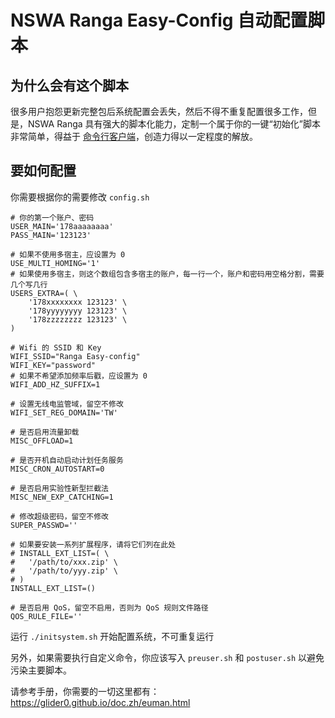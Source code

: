 # NSWA Ranga Easy-Config 自动配置脚本

## 为什么会有这个脚本

很多用户抱怨更新完整包后系统配置会丢失，然后不得不重复配置很多工作，但是，NSWA Ranga 具有强大的脚本化能力，定制一个属于你的一键“初始化”脚本非常简单，得益于 [命令行客户端](https://github.com/glider0/ranga-client/)，创造力得以一定程度的解放。

## 要如何配置

你需要根据你的需要修改 `config.sh`

```
# 你的第一个账户、密码
USER_MAIN='178aaaaaaaa'
PASS_MAIN='123123'

# 如果不使用多宿主，应设置为 0
USE_MULTI_HOMING='1'
# 如果使用多宿主，则这个数组包含多宿主的账户，每一行一个，账户和密码用空格分割，需要几个写几行
USERS_EXTRA=( \
	'178xxxxxxxx 123123' \
	'178yyyyyyyy 123123' \
	'178zzzzzzzz 123123' \
)

# Wifi 的 SSID 和 Key
WIFI_SSID="Ranga Easy-config"
WIFI_KEY="password"
# 如果不希望添加频率后戳，应设置为 0
WIFI_ADD_HZ_SUFFIX=1

# 设置无线电监管域，留空不修改
WIFI_SET_REG_DOMAIN='TW'

# 是否启用流量卸载
MISC_OFFLOAD=1

# 是否开机自动启动计划任务服务
MISC_CRON_AUTOSTART=0

# 是否启用实验性新型拦截法
MISC_NEW_EXP_CATCHING=1

# 修改超级密码，留空不修改
SUPER_PASSWD=''

# 如果要安装一系列扩展程序，请将它们列在此处
# INSTALL_EXT_LIST=( \
# 	'/path/to/xxx.zip' \
# 	'/path/to/yyy.zip' \
# )
INSTALL_EXT_LIST=()

# 是否启用 QoS，留空不启用，否则为 QoS 规则文件路径
QOS_RULE_FILE=''
```

运行 `./initsystem.sh` 开始配置系统，不可重复运行

另外，如果需要执行自定义命令，你应该写入 `preuser.sh` 和 `postuser.sh` 以避免污染主要脚本。

请参考手册，你需要的一切这里都有： https://glider0.github.io/doc.zh/euman.html
